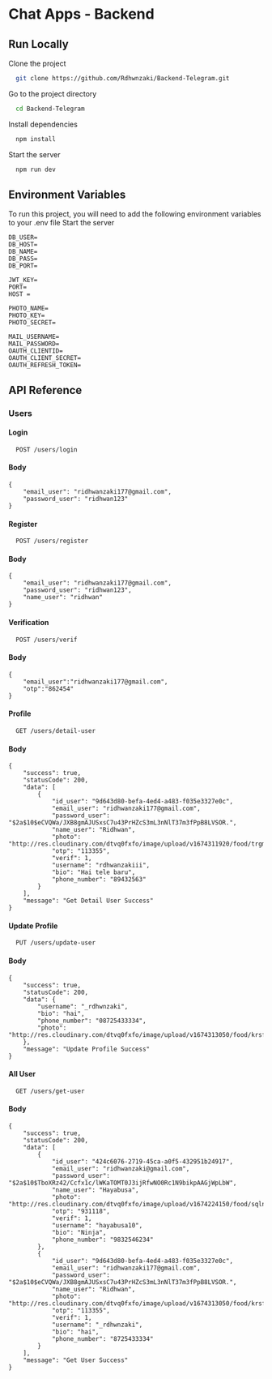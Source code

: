 # Chat Apps - Backend

## Run Locally

Clone the project

```bash
  git clone https://github.com/Rdhwnzaki/Backend-Telegram.git
```

Go to the project directory

```bash
  cd Backend-Telegram
```

Install dependencies

```bash
  npm install
```

Start the server

```bash
  npm run dev
```

## Environment Variables

To run this project, you will need to add the following environment variables to your .env file
Start the server

```body
DB_USER=
DB_HOST=
DB_NAME=
DB_PASS=
DB_PORT=

JWT_KEY=
PORT=
HOST =

PHOTO_NAME=
PHOTO_KEY=
PHOTO_SECRET=

MAIL_USERNAME=
MAIL_PASSWORD=
OAUTH_CLIENTID=
OAUTH_CLIENT_SECRET=
OAUTH_REFRESH_TOKEN=
```

## API Reference

### Users

#### Login

```http
  POST /users/login
```

#### Body

```body
{
    "email_user": "ridhwanzaki177@gmail.com",
    "password_user": "ridhwan123"
}
```

#### Register

```http
  POST /users/register
```

#### Body

```body
{
    "email_user": "ridhwanzaki177@gmail.com",
    "password_user": "ridhwan123",
    "name_user": "ridhwan"
}
```

#### Verification

```http
  POST /users/verif
```

#### Body

```body
{
    "email_user":"ridhwanzaki177@gmail.com",
    "otp":"862454"
}
```

#### Profile

```http
  GET /users/detail-user
```

#### Body

```body
{
    "success": true,
    "statusCode": 200,
    "data": [
        {
            "id_user": "9d643d80-befa-4ed4-a483-f035e3327e0c",
            "email_user": "ridhwanzaki177@gmail.com",
            "password_user": "$2a$10$eCVQWa/JXB8gmAJUSxsC7u43PrHZcS3mL3nNlT37m3fPpB8LVSOR.",
            "name_user": "Ridhwan",
            "photo": "http://res.cloudinary.com/dtvq0fxfo/image/upload/v1674311920/food/trgmt50m6jwqhqdlkywz.png",
            "otp": "113355",
            "verif": 1,
            "username": "rdhwanzakiii",
            "bio": "Hai tele baru",
            "phone_number": "89432563"
        }
    ],
    "message": "Get Detail User Success"
}
```

#### Update Profile

```http
  PUT /users/update-user
```

#### Body

```body
{
    "success": true,
    "statusCode": 200,
    "data": {
        "username": "_rdhwnzaki",
        "bio": "hai",
        "phone_number": "08725433334",
        "photo": "http://res.cloudinary.com/dtvq0fxfo/image/upload/v1674313050/food/krsfbipsurhitluvzkik.png"
    },
    "message": "Update Profile Success"
}
```

#### All User

```http
  GET /users/get-user
```

#### Body

```body
{
    "success": true,
    "statusCode": 200,
    "data": [
        {
            "id_user": "424c6076-2719-45ca-a0f5-432951b24917",
            "email_user": "ridhwanzaki@gmail.com",
            "password_user": "$2a$10$TboXRz42/Ccfx1c/lWKaTOMT0J3ijRfwNO0Rc1N9bikpAAGjWpLbW",
            "name_user": "Hayabusa",
            "photo": "http://res.cloudinary.com/dtvq0fxfo/image/upload/v1674224150/food/sqlnl0ecczgfdjpmg0ue.png",
            "otp": "931118",
            "verif": 1,
            "username": "hayabusa10",
            "bio": "Ninja",
            "phone_number": "9832546234"
        },
        {
            "id_user": "9d643d80-befa-4ed4-a483-f035e3327e0c",
            "email_user": "ridhwanzaki177@gmail.com",
            "password_user": "$2a$10$eCVQWa/JXB8gmAJUSxsC7u43PrHZcS3mL3nNlT37m3fPpB8LVSOR.",
            "name_user": "Ridhwan",
            "photo": "http://res.cloudinary.com/dtvq0fxfo/image/upload/v1674313050/food/krsfbipsurhitluvzkik.png",
            "otp": "113355",
            "verif": 1,
            "username": "_rdhwnzaki",
            "bio": "hai",
            "phone_number": "8725433334"
        }
    ],
    "message": "Get User Success"
}
```
